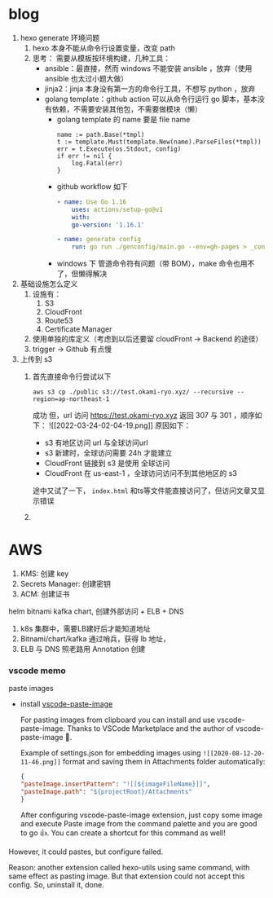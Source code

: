 # blog

1. hexo generate 环境问题
    1. hexo 本身不能从命令行设置变量，改变 path
    2. 思考： 需要从模板按环境构建，几种工具：
        - ansible：最直接，然而 windows 不能安装 ansible ，放弃（使用 ansible 也太过小题大做）
        - jinja2：jinja 本身没有第一方的命令行工具，不想写 python ，放弃
        - golang template：github action 可以从命令行运行 go 脚本，基本没有依赖，不需要安装其他包，不需要做模块（懒）
            - golang template 的 name 要是 file name
                ```golang
                name := path.Base(*tmpl)
                t := template.Must(template.New(name).ParseFiles(*tmpl))
                err = t.Execute(os.Stdout, config)
                if err != nil {
                    log.Fatal(err)
                }
                ```
            - github workflow 如下
                ```yaml            
                - name: Use Go 1.16
                    uses: actions/setup-go@v1
                    with:
                    go-version: '1.16.1'
                
                - name: generate config
                    run: go run ./genconfig/main.go --env=gh-pages > _config.yml

                ```
            - windows 下 管道命令符有问题（带 BOM），make 命令也用不了，但懒得解决
2. 基础设施怎么定义
    1. 设施有：
        1. S3
        2. CloudFront
        3. Route53
        4. Certificate Manager
    2. 使用单独的库定义（考虑到以后还要留 cloudFront -> Backend 的途径）
    3. trigger -> Github 有点慢
3. 上传到 s3
    1. 首先直接命令行尝试以下
        ```
        aws s3 cp ./public s3://test.okami-ryo.xyz/ --recursive --region=ap-northeast-1
        ```
        成功
        但，url 访问 https://test.okami-ryo.xyz 返回 307 与 301 ，顺序如下：
        ![[2022-03-24-02-04-19.png]]
        原因如下：
        - s3 有地区访问 url 与全球访问url
        - s3 新建时，全球访问需要 24h 才能建立
        - CloudFront 链接到 s3 是使用 全球访问
        - CloudFront 在 us-east-1 ，全球访问访问不到其他地区的 s3

        途中又试了一下， `index.html` 和ts等文件能直接访问了，但访问文章又显示错误
    2. 


# AWS
1. KMS: 创建 key
2. Secrets Manager: 创建密钥
3. ACM: 创建证书

helm bitnami kafka chart, 创建外部访问 + ELB + DNS

1. k8s 集群中，需要LB建好后才能知道地址
2. Bitnami/chart/kafka 通过哨兵，获得 lb 地址，
3. ELB 与 DNS 照老路用 Annotation 创建


### vscode memo
paste images
- install [vscode-paste-image](https://github.com/mushanshitiancai/vscode-paste-image)

    For pasting images from clipboard you can install and use vscode-paste-image. Thanks to VSCode Marketplace and the author of vscode-paste-image 💙.

    Example of settings.json for embedding images using `![[2020-08-12-20-11-46.png]]` format and saving them in Attachments folder automatically:

    ```json
    {
    "pasteImage.insertPattern": "![[${imageFileName}]]",
    "pasteImage.path": "${projectRoot}/Attachments"
    }
    ```

    After configuring vscode-paste-image extension, just copy some image and execute Paste image from the command palette and you are good to go 👍. You can create a shortcut for this command as well!

However, it could pastes, but configure failed.

Reason: another extension called hexo-utils using same command, with same effect as pasting image.
But that extension could not accept this config.
So, uninstall it, done.